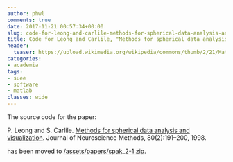 ```yaml
---
author: phwl
comments: true
date: 2017-11-21 00:57:34+00:00
slug: code-for-leong-and-carlile-methods-for-spherical-data-analysis-and-visualization
title: Code for Leong and Carlile, "Methods for spherical data analysis and visualization"
header:
  teaser: https://upload.wikimedia.org/wikipedia/commons/thumb/2/21/Matlab_Logo.png/267px-Matlab_Logo.png
categories:
- academia
tags:
- suee
- software
- matlab
classes: wide
---
```


The source code for the paper:

P. Leong and S. Carlile. [Methods for spherical data analysis and visualization](/assets/papers/spak_jnm98.pdf). Journal of Neuroscience Methods, 80(2):191–200, 1998.

has been moved to [/assets/papers/spak_2-1.zip](/assets/papers/spak_2-1.zip).
